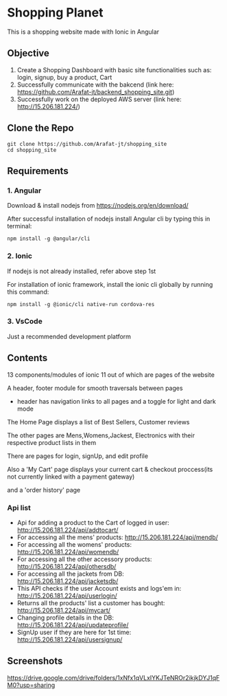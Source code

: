 
# Shopping Planet
This is a shopping website made with Ionic in Angular
 ## Objective 
 1. Create a Shopping Dashboard with basic site functionalities such as: login, signup, buy a product, Cart
 2. Successfully communicate with the bakcend (link here: https://github.com/Arafat-jt/backend_shopping_site.git) 
 3. Successfully work on the deployed AWS server (link here: http://15.206.181.224/)

## Clone the Repo
  ```
  git clone https://github.com/Arafat-jt/shopping_site
  cd shopping_site
  ```
  
## Requirements 
  
 ### 1. Angular
 Download & install nodejs from https://nodejs.org/en/download/
 
 After successful installation of nodejs
 install Angular cli by typing this in terminal:
 ```
 npm install -g @angular/cli
 ```
 ### 2. Ionic
 If nodejs is not already installed, refer above step 1st
 
 For installation of ionic framework, install the ionic cli globally by running this command:
 ```
 npm install -g @ionic/cli native-run cordova-res
 ```
 ### 3. VsCode
 Just a recommended development platform 
 
 ## Contents
 13 components/modules of ionic 11 out of which are pages of the website
 
 A header, footer module for smooth traversals between pages 
    
   * header has navigation links to all pages and a toggle for light and dark mode
 
 The Home Page displays a list of Best Sellers, Customer reviews
 
 The other pages are Mens,Womens,Jackest, Electronics with their respective product lists in them
 
 There are pages for login, signUp, and edit profile
 
 Also a 'My Cart' page displays your current cart & checkout proccess(its not currently linked with a payment gateway)
 
 and a 'order history' page
 
 ### Api list
 
 
  * Api for adding a product to the Cart of logged in user: http://15.206.181.224/api/addtocart/
  * For accessing all the mens' products: http://15.206.181.224/api/mendb/
  * For accessing all the womens' products: http://15.206.181.224/api/womendb/
  * For accessing all the other accessory products: http://15.206.181.224/api/othersdb/
  * For accessing all the jackets from DB: http://15.206.181.224/api/jacketsdb/
  * This API checks if the user Account exists and logs'em in: http://15.206.181.224/api/userlogin/
  * Returns all the products' list a customer has bought: http://15.206.181.224/api/mycart/
  * Changing profile details in the DB: http://15.206.181.224/api/updateprofile/
  * SignUp user if they are here for 1st time: http://15.206.181.224/api/usersignup/

## Screenshots 

https://drive.google.com/drive/folders/1xNfx1qVLxIYKJTeNROr2ikjkDYJ1qFM0?usp=sharing
